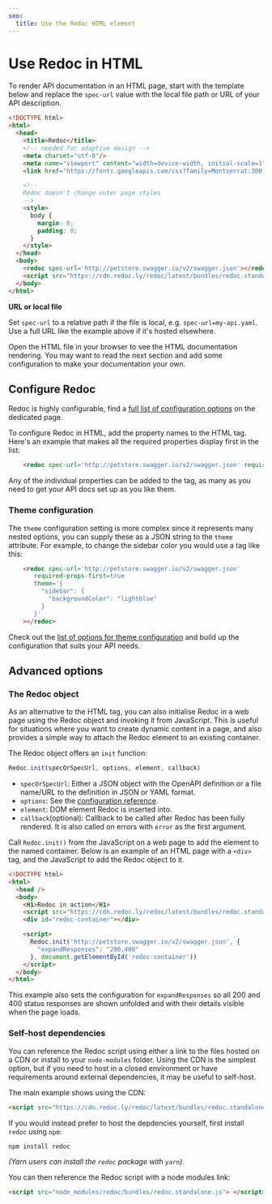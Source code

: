 ```yaml
---
seo:
  title: Use the Redoc HTML element
---
```


# Use Redoc in HTML

To render API documentation in an HTML page, start with the template below and
replace the `spec-url` value with the local file path or URL of your API
description.

```html
<!DOCTYPE html>
<html>
  <head>
    <title>Redoc</title>
    <!-- needed for adaptive design -->
    <meta charset="utf-8"/>
    <meta name="viewport" content="width=device-width, initial-scale=1">
    <link href="https://fonts.googleapis.com/css?family=Montserrat:300,400,700|Roboto:300,400,700" rel="stylesheet">

    <!--
    Redoc doesn't change outer page styles
    -->
    <style>
      body {
        margin: 0;
        padding: 0;
      }
    </style>
  </head>
  <body>
    <redoc spec-url='http://petstore.swagger.io/v2/swagger.json'></redoc>
    <script src="https://cdn.redoc.ly/redoc/latest/bundles/redoc.standalone.js"> </script>
  </body>
</html>
```

<div class="admonition success">
  <p><strong>URL or local file</strong></p>
  <p>Set <code>spec-url</code> to a relative path if the file is local, e.g. <code>spec-url=my-api.yaml</code>. Use a full URL like the example above if it's hosted elsewhere.</p>
</div>


Open the HTML file in your browser to see the HTML documentation rendering. You may want to read the next section and add some configuration to make your documentation your own.

## Configure Redoc

Redoc is highly configurable, find a [full list of configuration options](../config.md) on the dedicated page.

To configure Redoc in HTML, add the property names to the HTML tag. Here's an example that makes all the required properties display first in the list:

```html
    <redoc spec-url='http://petstore.swagger.io/v2/swagger.json' required-props-first=true></redoc>
```

Any of the individual properties can be added to the tag, as many as you need to get your API docs set up as you like them.

### Theme configuration

The `theme` configuration setting is more complex since it represents many nested options, you can supply these as a JSON string to the `theme` attribute. For example, to change the sidebar color you would use a tag like this:

```html
    <redoc spec-url='http://petstore.swagger.io/v2/swagger.json'
       required-props-first=true
       theme='{
         "sidebar": {
           "backgroundColor": "lightblue"
         }
       }'
    ></redoc>
```

Check out the [list of options for theme configuration](../config.md#theme-settings) and build up the configuration that suits your API needs.

## Advanced options

### The Redoc object

As an alternative to the HTML tag, you can also initialise Redoc in a web page using the Redoc object and invoking it from JavaScript. This is useful for situations where you want to create dynamic content in a page, and also provides a simple way to attach the Redoc element to an existing container.

The Redoc object offers an `init` function:

```js
Redoc.init(specOrSpecUrl, options, element, callback)
```
- `specOrSpecUrl`: Either a JSON object with the OpenAPI definition or a file name/URL to the
  definition in JSON or YAML format.
- `options`: See the [configuration reference](../config.md).
- `element`: DOM element Redoc is inserted into.
- `callback`(optional): Callback to be called after Redoc has been fully rendered.
  It is also called on errors with `error` as the first argument.

Call `Redoc.init()` from the JavaScript on a web page to add the element to the named container. Below is an example of an HTML page with a `<div>` tag, and the JavaScript to add the Redoc object to it.

```html
<!DOCTYPE html>
<html>
  <head />
  <body>
    <H1>Redoc in action</H1>
    <script src="https://cdn.redoc.ly/redoc/latest/bundles/redoc.standalone.js"> </script>
    <div id="redoc-container"></div>

    <script>
      Redoc.init('http://petstore.swagger.io/v2/swagger.json', {
        "expandResponses": "200,400"
      }, document.getElementById('redoc-container'))
    </script>
  </body>
</html>
```

This example also sets the configuration for `expandResponses` so all 200 and 400 status responses are shown unfolded and with their details visible when the page loads.

### Self-host dependencies

You can reference the Redoc script using either a link to the files hosted on a CDN
or install to your `node-modules` folder. Using the CDN is the simplest option, but
if you need to host in a closed environment or have requirements around external
dependencies, it may be useful to self-host.

The main example shows using the CDN:

```html
<script src="https://cdn.redoc.ly/redoc/latest/bundles/redoc.standalone.js"> </script>
```

If you would instead prefer to host the depdencies yourself, first install `redoc` using `npm`:

```sh
npm install redoc
```

_(Yarn users can install the `redoc` package with `yarn`)_.

You can then reference the Redoc script with a node modules link:

```html
<script src="node_modules/redoc/bundles/redoc.standalone.js"> </script>
```

